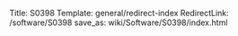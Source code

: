 Title: S0398
Template: general/redirect-index
RedirectLink: /software/S0398
save_as: wiki/Software/S0398/index.html